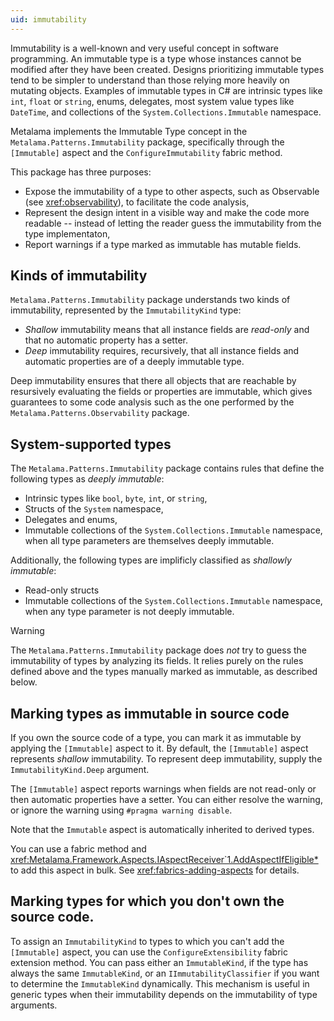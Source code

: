 ```yaml
---
uid: immutability
---
```


Immutability is a well-known and very useful concept in software programming. An immutable type is a type whose instances cannot be modified after they have been created. Designs prioritizing immutable types tend to be simpler to understand than those relying more heavily on mutating objects. Examples of immutable types in C# are intrinsic types like `int`, `float` or `string`, enums, delegates, most system value types like `DateTime`, and collections of the `System.Collections.Immutable` namespace.

Metalama implements the Immutable Type concept in the `Metalama.Patterns.Immutability` package, specifically through the `[Immutable]` aspect and the `ConfigureImmutability` fabric method. 

This package has three purposes:

* Expose the immutability of a type to other aspects, such as Observable (see <xref:observability>), to facilitate the code analysis,
* Represent the design intent in a visible way and make the code more readable -- instead of letting the reader guess the immutability from the type implementaton,
* Report warnings if a type marked as immutable has mutable fields.


## Kinds of immutability

`Metalama.Patterns.Immutability` package understands two kinds of immutability, represented by the `ImmutabilityKind` type:


* _Shallow_ immutability means that all instance fields are _read-only_ and that no automatic property has a setter.
* _Deep_ immutability requires, recursively, that all instance fields and automatic properties are of a deeply immutable type.

Deep immutability ensures that there all objects that are reachable by resursively evaluating the fields or properties are immutable, which gives guarantees to some code analysis such as the one performed by the `Metalama.Patterns.Observability` package.

## System-supported types

The `Metalama.Patterns.Immutability` package contains rules that define the following types as _deeply immutable_:

* Intrinsic types like `bool`, `byte`, `int`, or `string`,
* Structs of the `System` namespace,
* Delegates and enums,
* Immutable collections of the `System.Collections.Immutable` namespace, when all type parameters are themselves deeply immutable.

Additionally, the following types are implificly classified as _shallowly immutable_:
* Read-only structs
* Immutable collections of the `System.Collections.Immutable` namespace, when any type parameter is not deeply immutable.

> [!WARNING]
> The `Metalama.Patterns.Immutability` package does _not_ try to guess the immutability of types by analyzing its fields. It relies purely on the rules defined above and the types manually marked as immutable, as described below.


## Marking types as immutable in source code

If you own the source code of a type, you can mark it as immutable by applying the `[Immutable]` aspect to it. By default, the `[Immutable]` aspect represents _shallow_ immutability. To represent deep immutability, supply the `ImmutabilityKind.Deep` argument.

The `[Immutable]` aspect reports warnings when fields are not read-only or then automatic properties have a setter. You can either resolve the warning, or ignore the warning using `#pragma warning disable`.

Note that the `Immutable` aspect is automatically inherited to derived types.

You can use a fabric method and <xref:Metalama.Framework.Aspects.IAspectReceiver`1.AddAspectIfEligible*> to add this aspect in bulk. See <xref:fabrics-adding-aspects> for details.

## Marking types for which you don't own the source code.

To assign an `ImmutabilityKind` to types to which you can't add the `[Immutable]` aspect, you can use the `ConfigureExtensibility` fabric extension method. You can pass either an `ImmutableKind`, if the type has always the same `ImmutableKind`, or an `IImmutabilityClassifier` if you want to determine the `ImmutableKind` dynamically. This mechanism is useful in generic types when their immutability depends on the immutability of type arguments.



